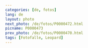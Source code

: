 ```yaml
---
categories: [de, fotos]
lang: de
layout: photo
next_photo: /de/fotos/P0000472.html
picname: P0000473
prev_photo: /de/fotos/P0000470.html
tags: [Fotofalle, Leopard]
---
```

